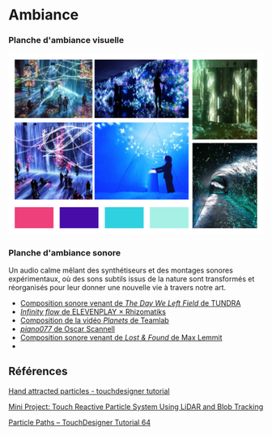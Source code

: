 # Ambiance

<!-- Ici mettre tous les documents et références associés à l'établissement de l'ambiance du projet   -->
### Planche d'ambiance visuelle
![moodboard](https://github.com/tprangers/internature/blob/main/assets/internature_moodboard.jpg)

### Planche d'ambiance sonore
Un audio calme mêlant des synthétiseurs et des montages sonores expérimentaux, où des sons subtils issus de la nature sont transformés et réorganisés pour leur donner une nouvelle vie à travers notre art.

- [Composition sonore venant de *The Day We Left Field* de TUNDRA](https://m.youtube.com/watch?v=4XeSs9a1rLQ&list=PLBBz6wzKh2tMFQ-kCNZKN96oCJCIcehtk&index=1&pp=gAQBiAQB)
- [*Infinity flow* de ELEVENPLAY × Rhizomatiks](https://www.youtube.com/watch?app=desktop&v=xTaIXO6ufGw)
- [Composition de la vidéo *Planets* de Teamlab](https://www.youtube.com/watch?app=desktop&v=-uJTk_mRmUY)
- [*piano077* de Oscar Scannell](https://www.youtube.com/watch?app=desktop&v=oGSitxblbAg)
- [Composition sonore venant de *Lost & Found* de Max Lemmit](https://www.youtube.com/watch?app=desktop&v=gpSLtYSHFmg)
- 
## Références

[Hand attracted particles - touchdesigner tutorial](https://www.youtube.com/watch?v=0agyZ8gVZ1E)

[Mini Project: Touch Reactive Particle System Using LiDAR and Blob Tracking](https://www.youtube.com/watch?v=miK39CxCHJc)

[Particle Paths – TouchDesigner Tutorial 64](https://www.youtube.com/watch?v=JeRPGeYBwXo)

